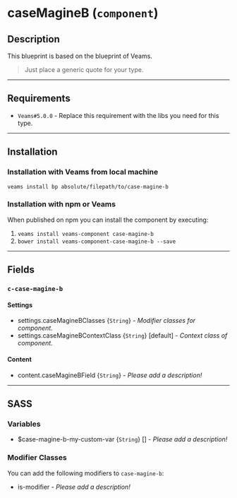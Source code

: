 
# caseMagineB (`component`)

## Description

This blueprint is based on the blueprint of Veams.

> Just place a generic quote for your type.

-----------

## Requirements
- `Veams#5.0.0` - Replace this requirement with the libs you need for this type.

-----------

## Installation

### Installation with Veams from local machine

`veams install bp absolute/filepath/to/case-magine-b`

### Installation with npm or Veams

When published on npm you can install the component by executing:

1. `veams install veams-component case-magine-b`
2. `bower install veams-component-case-magine-b --save`

-----------

## Fields

### `c-case-magine-b`

#### Settings
- settings.caseMagineBClasses {`String`} - _Modifier classes for component._
- settings.caseMagineBContextClass {`String`} [default] - _Context class of component._ 

#### Content
- content.caseMagineBField {`String`} - _Please add a description!_

------------

## SASS

### Variables

- $case-magine-b-my-custom-var {`String`} [] - _Please add a description!_

### Modifier Classes

You can add the following modifiers to `case-magine-b`:
- is-modifier - _Please add a description!_
